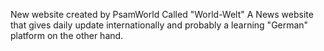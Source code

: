 New website created by PsamWorld
Called "World-Welt"
A News website that gives daily update internationally and probably a learning "German" platform on the other hand.
